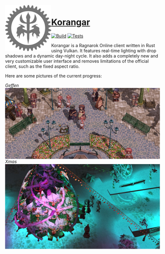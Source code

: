 <img align="left" alt="" src=".github/logo.png" height="150" />

# [Korangar](https://korangar.rs)

[![Build](https://github.com/ve5li/korangar/workflows/build/badge.svg)](https://github.com/ve5li/korangar/actions?query=workflow%3ABuild)
[![Tests](https://github.com/ve5li/korangar/workflows/test/badge.svg)](https://github.com/ve5li/korangar/actions?query=workflow%3ATest)

Korangar is a Ragnarok Online client written in Rust using Vulkan. It features real-time lighting with drop shadows and a dynamic day-night cycle. It also adds a completely new and very customizable user interface and removes limitations of the official client, such as the fixed aspect ratio.

Here are some pictures of the current progress:

_Geffen_
<img align="left" alt="" src=".github/geffen.jpg" />

_Xmas_
<img align="left" alt="" src=".github/xmas.jpg" />
